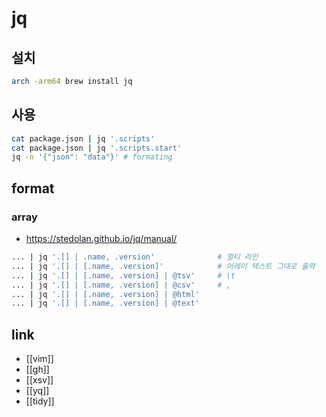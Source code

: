 # jq

## 설치
```sh
arch -arm64 brew install jq
```

## 사용
```sh
cat package.json | jq '.scripts'
cat package.json | jq '.scripts.start'
jq -n '{"json": "data"}' # formating
```

## format
### array
- https://stedolan.github.io/jq/manual/
```sh
... | jq '.[] | .name, .version'              # 멀티 라인
... | jq '.[] | [.name, .version]'            # 어레이 텍스트 그대로 출력
... | jq '.[] | [.name, .version] | @tsv'     # \t
... | jq '.[] | [.name, .version] | @csv'     # ,
... | jq '.[] | [.name, .version] | @html'
... | jq '.[] | [.name, .version] | @text'
```

## link
- [[vim]]
- [[gh]]
- [[xsv]]
- [[yq]]
- [[tidy]]
